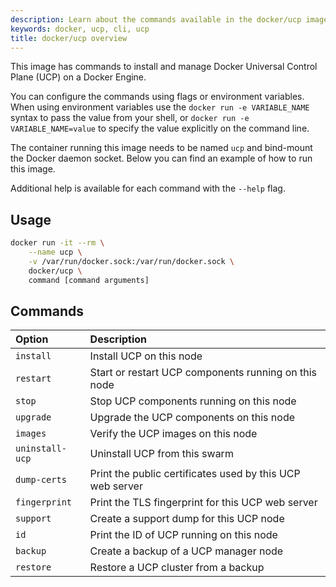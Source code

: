 ```yaml
---
description: Learn about the commands available in the docker/ucp image.
keywords: docker, ucp, cli, ucp
title: docker/ucp overview
---
```


This image has commands to install and manage
Docker Universal Control Plane (UCP) on a Docker Engine.

You can configure the commands using flags or environment variables. When using
environment variables use the `docker run -e VARIABLE_NAME` syntax to pass the
value from your shell, or `docker run -e VARIABLE_NAME=value` to specify the
value explicitly on the command line.

The container running this image needs to be named `ucp` and bind-mount the
Docker daemon socket. Below you can find an example of how to run this image.

Additional help is available for each command with the `--help` flag.

## Usage

```bash
docker run -it --rm \
    --name ucp \
    -v /var/run/docker.sock:/var/run/docker.sock \
    docker/ucp \
    command [command arguments]
```

## Commands

| Option          | Description                                               |
|:----------------|:----------------------------------------------------------|
| `install`       | Install UCP on this node                                  |
| `restart`       | Start or restart UCP components running on this node      |
| `stop`          | Stop UCP components running on this node                  |
| `upgrade`       | Upgrade the UCP components on this node                   |
| `images`        | Verify the UCP images on this node                        |
| `uninstall-ucp` | Uninstall UCP from this swarm                             |
| `dump-certs`    | Print the public certificates used by this UCP web server |
| `fingerprint`   | Print the TLS fingerprint for this UCP web server         |
| `support`       | Create a support dump for this UCP node                   |
| `id`            | Print the ID of UCP running on this node                  |
| `backup`        | Create a backup of a UCP manager node                     |
| `restore`       | Restore a UCP cluster from a backup                       |
